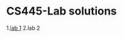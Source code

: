 # CS445-Lab solutions
1.[lab 1](https://github.com/fikerte-b/CS445-Lab/blob/main/Lab1%20Solutions.pdf)
2.lab 2

